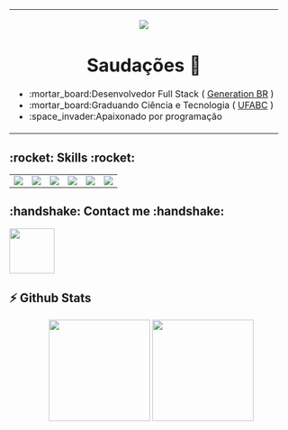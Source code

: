 <table align = "center">
    <tr>
            <td>
                    <div>
                            <p align = "center">
                                     <img src = "https://github.githubassets.com/images/icons/emoji/unicode/1f1e7-1f1f7.png?v8"/>                      
                                    <h1 align = "center">Saudações 🖖 </h1>
                    <ul>
                            <li>:mortar_board:Desenvolvedor Full Stack ( <a href="https://brazil.generation.org/">Generation BR</a> )</li>
                            <li>:mortar_board:Graduando Ciência e Tecnologia ( <a href="https://cursos.ufabc.edu.br/bacharelado-em-neurociencia/discentes/matriz-curricular">UFABC</a> )</li>
                            <li>:space_invader:Apaixonado por programação</li>
                            </div>
            </td>
                         
                            
                   
              
</table>         
<p align = "center">
<h2><bold> :rocket: Skills :rocket: </bold></h2> </p>
<table align = "center">
    <tr>
    <td>
        <div>
            <img src="https://camo.githubusercontent.com/f327d71e799e406fe3e3a9d4ad1873e713a4a0cdadcaaf20f546f2745c3e975b/68747470733a2f2f696d672e736869656c64732e696f2f62616467652f2d6a6176612d3366343434313f7374796c653d706c6173746963266c6f676f3d6a617661"/>
        </div>
    </td>
      <td>
        <div>
          <img src = "https://camo.githubusercontent.com/982803cf428cb92cba498357d31f402ea379bc550f2293db476ff4d022673232/68747470733a2f2f696d672e736869656c64732e696f2f62616467652f2d435353332d3135373242363f7374796c653d706c6173746963266c6f676f3d63737333"/>
        </div>
    </td>
      <td>
        <div>
       <img src = "https://camo.githubusercontent.com/973ef79f4480abda619de36ae96f335e9f4167d330d827b14a86b31587762deb/68747470733a2f2f696d672e736869656c64732e696f2f62616467652f2d48544d4c352d4533344632363f7374796c653d706c6173746963266c6f676f3d68746d6c35266c6f676f436f6c6f723d7768697465"/>
        </div>
    </td>
     <td>
        <div>
     <img src = "https://camo.githubusercontent.com/90a2f2eef5a9a6b15801e0b5b3c63f0a05ff51272a2a65ba3a0e337e89f9cb4d/68747470733a2f2f696d672e736869656c64732e696f2f62616467652f2d4769744875622d3138313731373f7374796c653d706c6173746963266c6f676f3d676974687562"/>
        </div>
    </td>
     <td>
        <div>
  <img src = "https://camo.githubusercontent.com/b85dffbd82a08945f5f2833e3a5e958ec894d31cd58ccc6192efe16957c5a5f2/68747470733a2f2f696d672e736869656c64732e696f2f62616467652f2d4a6176615363726970742d626c61636b3f7374796c653d706c6173746963266c6f676f3d6a617661736372697074"/>
        </div>
    </td>
      <td>
        <div>
<img src = "https://camo.githubusercontent.com/e06b2c1d10250975f17992d147486a5efc58e89d735dbbd6e200301dd3d5bb90/68747470733a2f2f696d672e736869656c64732e696f2f62616467652f6d7973716c2d3434373941312e7376673f267374796c653d666f722d7468652d6261646765266c6f676f3d6d7973716c266c6f676f436f6c6f723d7768697465"/>
        </div>
    </td>
    </tr>
</table>

<h2><bold>:handshake: Contact me :handshake:</bold></h2> 

<div align = "center>
   <p>
   <a target ="_blank" href = "https://www.linkedin.com/in/igor-milhomens/">
       <img height = "80em" src="https://www.flaticon.com/svg/vstatic/svg/1384/1384014.svg?token=exp=1615395653~hmac=7da3c19bf5b0c9cdedb431015fc4b5e1" /></a>
   </p>
</div>

<h2>⚡ Github Stats </b> </summary></h2>
<div align = "center">
<img height = "180em" src = "https://github-readme-stats.vercel.app/api/top-langs/?username=igorMilhomens&theme=blue-green"/>	
<img height = "180em" src = "https://github-readme-stats.vercel.app/api?username=igorMilhomens&show_icons=true&hide_border=true&count_private=true&include_all_commits=true&theme=blue-green" />
</div>	
